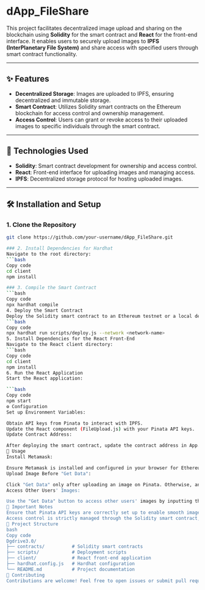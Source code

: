 # dApp_FileShare

This project facilitates decentralized image upload and sharing on the blockchain using **Solidity** for the smart contract and **React** for the front-end interface. It enables users to securely upload images to **IPFS (InterPlanetary File System)** and share access with specified users through smart contract functionality.

---

## ✨ Features
- **Decentralized Storage**: Images are uploaded to IPFS, ensuring decentralized and immutable storage.
- **Smart Contract**: Utilizes Solidity smart contracts on the Ethereum blockchain for access control and ownership management.
- **Access Control**: Users can grant or revoke access to their uploaded images to specific individuals through the smart contract.

---

## 🚀 Technologies Used
- **Solidity**: Smart contract development for ownership and access control.
- **React**: Front-end interface for uploading images and managing access.
- **IPFS**: Decentralized storage protocol for hosting uploaded images.

---

## 🛠️ Installation and Setup

### 1. Clone the Repository
```bash
git clone https://github.com/your-username/dApp_FileShare.git

### 2. Install Dependencies for Hardhat
Navigate to the root directory:
```bash
Copy code
cd client
npm install

### 3. Compile the Smart Contract
```bash
Copy code
npx hardhat compile
4. Deploy the Smart Contract
Deploy the Solidity smart contract to an Ethereum testnet or a local development environment:
```bash
Copy code
npx hardhat run scripts/deploy.js --network <network-name>
5. Install Dependencies for the React Front-End
Navigate to the React client directory:
```bash
Copy code
cd client
npm install
6. Run the React Application
Start the React application:

```bash
Copy code
npm start
⚙️ Configuration
Set up Environment Variables:

Obtain API keys from Pinata to interact with IPFS.
Update the React component (FileUpload.js) with your Pinata API keys.
Update Contract Address:

After deploying the smart contract, update the contract address in App.js within the React application.
📖 Usage
Install Metamask:

Ensure Metamask is installed and configured in your browser for Ethereum interactions.
Upload Image Before "Get Data":

Click "Get Data" only after uploading an image on Pinata. Otherwise, an error stating "You don't have access" will occur.
Access Other Users' Images:

Use the "Get Data" button to access other users' images by inputting their Ethereum address. You can only access their images if they've granted you access via the smart contract. Otherwise, an error saying "You don't have access" will occur.
🛑 Important Notes
Ensure that Pinata API keys are correctly set up to enable smooth image uploads to IPFS.
Access control is strictly managed through the Solidity smart contract, ensuring user privacy and ownership.
📂 Project Structure
bash
Copy code
Dgdrive3.0/
├── contracts/          # Solidity smart contracts
├── scripts/            # Deployment scripts
├── client/             # React front-end application
├── hardhat.config.js   # Hardhat configuration
└── README.md           # Project documentation
🤝 Contributing
Contributions are welcome! Feel free to open issues or submit pull requests to improve the project.

